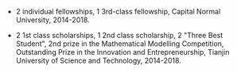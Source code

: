 - 2 individual fellowships, 1 3rd-class fellowship, Capital Normal University, 2014-2018.  

- 2 1st class scholarships, 1 2nd class scholarship, 2 "Three Best Student", 2nd prize in the Mathematical Modelling Competition, Outstanding Prize in the Innovation and Entrepreneurship, Tianjin University of Science and Technology, 2014-2018.   